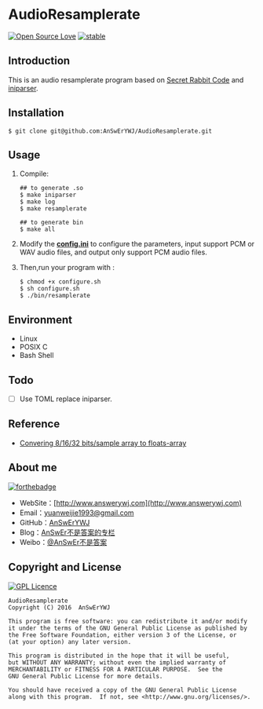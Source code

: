 # AudioResamplerate 
[![Open Source Love](https://badges.frapsoft.com/os/v1/open-source.png?v=103)](https://github.com/ellerbrock/open-source-badge/)
[![stable](http://badges.github.io/stability-badges/dist/stable.svg)](http://github.com/badges/stability-badges)

## Introduction
This is an audio resamplerate program based on [Secret Rabbit Code](http://www.mega-nerd.com/SRC/index.html) and [iniparser](http://ndevilla.free.fr/iniparser).

## Installation
```
$ git clone git@github.com:AnSwErYWJ/AudioResamplerate.git
```

## Usage
1. Compile:
    ```
    ## to generate .so
    $ make iniparser
    $ make log
    $ make resamplerate
    ```
    
    ```
    ## to generate bin
    $ make all
    ```

2. Modify the [**config.ini**](https://github.com/AnSwErYWJ/AudioResamplerate/blob/master/config.ini) to configure the parameters, input support PCM or WAV audio files, and output only support PCM audio files.

3. Then,run your program with :
    ```
    $ chmod +x configure.sh
    $ sh configure.sh
    $ ./bin/resamplerate
    ```

## Environment
+ Linux
+ POSIX C
+ Bash Shell

## Todo
- [ ] Use TOML replace iniparser.

## Reference
- [Convering 8/16/32 bits/sample array to floats-array](http://stackoverflow.com/questions/4632502/waveinproc-windows-audio-question)

## About me
[![forthebadge](http://forthebadge.com/images/badges/ages-20-30.svg)](http://forthebadge.com)
- WebSite：[http://www.answerywj.com](http://www.answerywj.com)
- Email：[yuanweijie1993@gmail.com](https://mail.google.com)
- GitHub：[AnSwErYWJ](https://github.com/AnSwErYWJ)
- Blog：[AnSwEr不是答案的专栏](http://blog.csdn.net/u011192270)
- Weibo：[@AnSwEr不是答案](http://weibo.com/1783591593)

## Copyright and License
[![GPL Licence](https://badges.frapsoft.com/os/gpl/gpl.svg?v=103)](https://opensource.org/licenses/GPL-3.0/)

    AudioResamplerate
    Copyright (C) 2016  AnSwErYWJ

    This program is free software: you can redistribute it and/or modify
    it under the terms of the GNU General Public License as published by
    the Free Software Foundation, either version 3 of the License, or
    (at your option) any later version.

    This program is distributed in the hope that it will be useful,
    but WITHOUT ANY WARRANTY; without even the implied warranty of
    MERCHANTABILITY or FITNESS FOR A PARTICULAR PURPOSE.  See the
    GNU General Public License for more details.

    You should have received a copy of the GNU General Public License
    along with this program.  If not, see <http://www.gnu.org/licenses/>.
